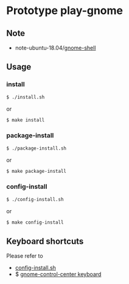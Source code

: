 
# Prototype play-gnome


## Note

* note-ubuntu-18.04/[gnome-shell](https://samwhelp.github.io/note-ubuntu-18.04/read/subject/gnome-shell/)


## Usage


### install

``` sh
$ ./install.sh
```

or

``` sh
$ make install
```


### package-install

``` sh
$ ./package-install.sh
```

or

``` sh
$ make package-install
```


### config-install

``` sh
$ ./config-install.sh
```

or

``` sh
$ make config-install
```


## Keyboard shortcuts

Please refer to

* [config-install.sh](config-install.sh#L68)
* $ [gnome-control-center keyboard](http://manpages.ubuntu.com/manpages/bionic/en/man1/gnome-control-center.1.html)
